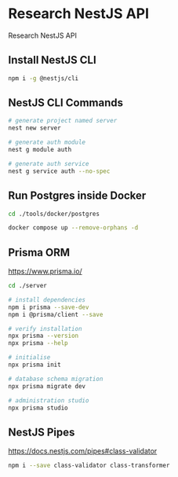 # Research NestJS API

Research NestJS API

## Install NestJS CLI

```sh
npm i -g @nestjs/cli
```

## NestJS CLI Commands

```sh
# generate project named server
nest new server

# generate auth module
nest g module auth

# generate auth service
nest g service auth --no-spec
```

## Run Postgres inside Docker

```sh
cd ./tools/docker/postgres

docker compose up --remove-orphans -d
```

## Prisma ORM

https://www.prisma.io/

```sh
cd ./server

# install dependencies
npm i prisma --save-dev
npm i @prisma/client --save

# verify installation
npx prisma --version
npx prisma --help

# initialise
npx prisma init

# database schema migration
npx prisma migrate dev

# administration studio
npx prisma studio
```

## NestJS Pipes

https://docs.nestjs.com/pipes#class-validator

```sh
npm i --save class-validator class-transformer
```
